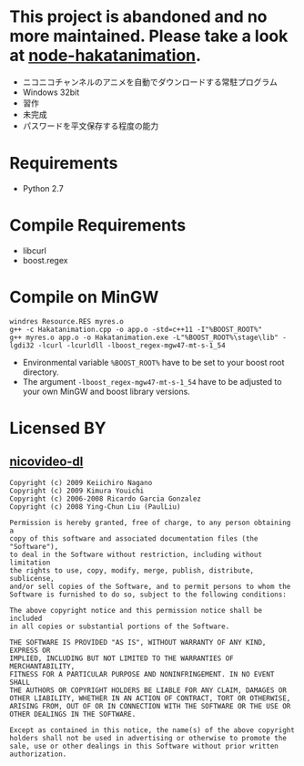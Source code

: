 # This project is abandoned and no more maintained. Please take a look at [node-hakatanimation](https://github.com/hakatashi/node-hakatanimation).

* ニコニコチャンネルのアニメを自動でダウンロードする常駐プログラム
* Windows 32bit
* 習作
* 未完成
* パスワードを平文保存する程度の能力

# Requirements

* Python 2.7

# Compile Requirements

* libcurl
* boost.regex

# Compile on MinGW

    windres Resource.RES myres.o
    g++ -c Hakatanimation.cpp -o app.o -std=c++11 -I"%BOOST_ROOT%"
    g++ myres.o app.o -o Hakatanimation.exe -L"%BOOST_ROOT%\stage\lib" -lgdi32 -lcurl -lcurldll -lboost_regex-mgw47-mt-s-1_54

* Environmental variable <code>%BOOST_ROOT%</code> have to be set to your boost root directory.
* The argument <code>-lboost_regex-mgw47-mt-s-1_54</code> have to be adjusted to your own MinGW and boost library versions.

# Licensed BY

## [nicovideo-dl](http://sourceforge.jp/projects/nicovideo-dl/)

    Copyright (c) 2009 Keiichiro Nagano
    Copyright (c) 2009 Kimura Youichi
    Copyright (c) 2006-2008 Ricardo Garcia Gonzalez
    Copyright (c) 2008 Ying-Chun Liu (PaulLiu)
    
    Permission is hereby granted, free of charge, to any person obtaining a
    copy of this software and associated documentation files (the "Software"),
    to deal in the Software without restriction, including without limitation
    the rights to use, copy, modify, merge, publish, distribute, sublicense,
    and/or sell copies of the Software, and to permit persons to whom the
    Software is furnished to do so, subject to the following conditions:
    
    The above copyright notice and this permission notice shall be included
    in all copies or substantial portions of the Software.
    
    THE SOFTWARE IS PROVIDED "AS IS", WITHOUT WARRANTY OF ANY KIND, EXPRESS OR
    IMPLIED, INCLUDING BUT NOT LIMITED TO THE WARRANTIES OF MERCHANTABILITY,
    FITNESS FOR A PARTICULAR PURPOSE AND NONINFRINGEMENT. IN NO EVENT SHALL
    THE AUTHORS OR COPYRIGHT HOLDERS BE LIABLE FOR ANY CLAIM, DAMAGES OR
    OTHER LIABILITY, WHETHER IN AN ACTION OF CONTRACT, TORT OR OTHERWISE,
    ARISING FROM, OUT OF OR IN CONNECTION WITH THE SOFTWARE OR THE USE OR
    OTHER DEALINGS IN THE SOFTWARE.
    
    Except as contained in this notice, the name(s) of the above copyright
    holders shall not be used in advertising or otherwise to promote the
    sale, use or other dealings in this Software without prior written
    authorization.
